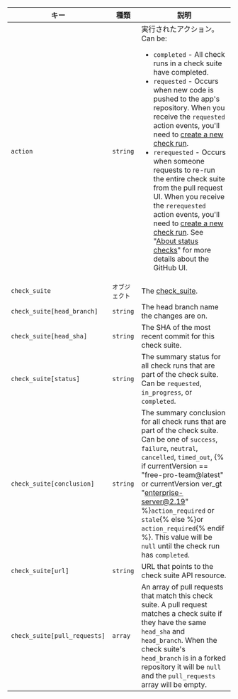 | キー                           | 種類       | 説明                                                                                                                                                                                                                                                                                                                                                                                             |
| ---------------------------- | -------- | ---------------------------------------------------------------------------------------------------------------------------------------------------------------------------------------------------------------------------------------------------------------------------------------------------------------------------------------------------------------------------------------------- |
| `action`                     | `string` | 実行されたアクション。 Can be:<ul><li>`completed` - All check runs in a check suite have completed.</li><li>`requested` - Occurs when new code is pushed to the app's repository. When you receive the `requested` action events, you'll need to [create a new check run](/v3/checks/runs/#create-a-check-run).</li><li>`rerequested` - Occurs when someone requests to re-run the entire check suite from the pull request UI. When you receive the `rerequested` action events, you'll need to [create a new check run](/v3/checks/runs/#create-a-check-run). See "[About status checks](/articles/about-status-checks#checks)" for more details about the GitHub UI.</li></ul>                                                                                                                                                                                                                                                                                                                                                   |
| `check_suite`                | `オブジェクト` | The [check_suite](/v3/checks/suites/).                                                                                                                                                                                                                                                                                                                                                         |
| `check_suite[head_branch]`   | `string` | The head branch name the changes are on.                                                                                                                                                                                                                                                                                                                                                       |
| `check_suite[head_sha]`      | `string` | The SHA of the most recent commit for this check suite.                                                                                                                                                                                                                                                                                                                                        |
| `check_suite[status]`        | `string` | The summary status for all check runs that are part of the check suite. Can be `requested`, `in_progress`, or `completed`.                                                                                                                                                                                                                                                                     |
| `check_suite[conclusion]`    | `string` | The summary conclusion for all check runs that are part of the check suite. Can be one of `success`, `failure`, `neutral`, `cancelled`, `timed_out`,  {% if currentVersion == "free-pro-team@latest" or currentVersion ver_gt "enterprise-server@2.19" %}`action_required` or `stale`{% else %}or `action_required`{% endif %}. This value will be `null` until the check run has `completed`. |
| `check_suite[url]`           | `string` | URL that points to the check suite API resource.                                                                                                                                                                                                                                                                                                                                               |
| `check_suite[pull_requests]` | `array`  | An array of pull requests that match this check suite. A pull request matches a check suite if they have the same `head_sha` and `head_branch`. When the check suite's `head_branch` is in a forked repository it will be `null` and the `pull_requests` array will be empty.                                                                                                                  |
